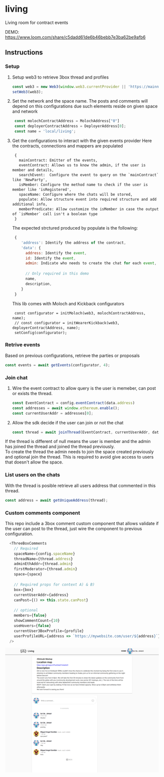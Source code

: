# living
Living room for contract events

DEMO:  https://www.loom.com/share/c5dadd61de6b46bebb7e3ba62be9afb6


## Instructions

### Setup
1. Setup web3 to retrieve 3box thread and profiles
    ```javascript
    const web3 = new Web3(window.web3.currentProvider || 'https://mainnet.infura.io/v3/f1c6706dd83740aba51f22b053cb6759');
    setWeb3(web3);
    ```

2. Set the network and the space name. The posts and comments will depend on this configurations
   due such elements reside on given space and network
   ```javascript
    const molochContractAddress = MolochAddress["0"]
    const deployerContractAddress = DeployerAddress[0];
    const name = 'local/living';
   ```
   
3. Get the configurations to interact with the given events provider
   Here the contracts, connections and mappers are populated
   ```
    {
      mainContract: Emitter of the events,
      eventContract: Allows us to know the admin, if the user is member and details,
      searchEvent:  Configure the event to query on the `mainContract` like 'NewParty',
      isMember: Configure the method name to check if the user is member like 'isRegistered',
      spaceName: Configure where the chats will be stored,
      populate: Allow structure event into required structure and add additional info,
      memberPredicate: Allow customize the isMember in case the output of `isMember` call isn't a boolean type
    }
   ```
   The expected strctured produced by populate is the following:
   ```javascript
    {
       'address': Identify the address of the contract,
       'data': {
         address: Identify the event,
         id: Identify the event,
         admin: Indicate who needs to create the chat for each event,
    
         // Only required in this demo
         name,
         description,
       }
    }
    ```
   
   This lib comes with Moloch and Kickback configurators 
   ```
    const configurator = initMoloch(web3, molochContractAddress, name);
    // const configurator = initWearerKickback(web3, deployerContractAddress, name);
    setConfig(configurator);
   ```

### Retrive events
Based on previous configurations, retrieve the parties or proposals

```javascript
const events = await getEvents(configurator, 4);
```
### Join chat
1. Wire the event contract to allow query is the user is memeber, can post or exists the thread.
    ```javascript
    const EventContract = config.eventContract(data.address)
    const addresses = await window.ethereum.enable();
    const currentUserAddr = addresses[0];
   
2. Allow the sdk decide if the user can join or not the chat
    ```javascript
    const thread = await joinThread(EventContract, currentUserAddr, data.address, space, data.admin, config);
    ```
   
If the thread is different of null means the user is member and the admin has joined the thread
and joined the thread previously.   
To create the thread the admin needs to join the space created previously and optional join the thread.
This is required to avoid give access to users that doesn't allow the space.

### List users on the chats   
With the thread is posible retrieve all users address that commented in this thread.
```javascript
const address = await getUniqueAddress(thread);
```


### Custom comments component

This repo include a 3box comment custom component that allows
validate if the user can post to the thread, just wire the component to
previous configuration.

```javascript
  <ThreeBoxComments
    // Required
    spaceName={config.spaceName}
    threadName={thread.address}
    adminEthAddr={thread.admin}
    firstModerator={thread.admin}
    space={space}

    // Required props for context A) & B)
    box={box}
    currentUserAddr={address}
    canPost={() => this.state.canPost}

    // optional
    members={false}
    showCommentCount={10}
    useHovers={false}
    currentUser3BoxProfile={profile}
    userProfileURL={address => `https://mywebsite.com/user/${address}`}
  />
```

![](screenshots/chat.png)

